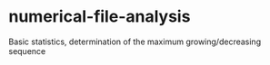 # numerical-file-analysis
Basic statistics, determination of the maximum growing/decreasing sequence
